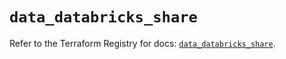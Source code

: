 # `data_databricks_share`

Refer to the Terraform Registry for docs: [`data_databricks_share`](https://registry.terraform.io/providers/databricks/databricks/1.44.0/docs/data-sources/share).
